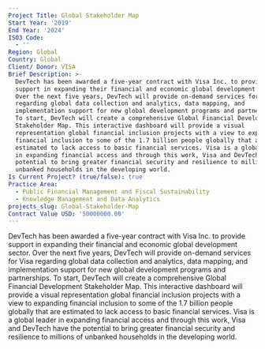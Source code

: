 ```yaml
---
Project Title: Global Stakeholder Map
Start Year: '2019'
End Year: '2024'
ISO3 Code:
  - ''
Region: Global
Country: Global
Client/ Donor: VISA
Brief Description: >-
  DevTech has been awarded a five-year contract with Visa Inc. to provide
  support in expanding their financial and economic global development sector.
  Over the next five years, DevTech will provide on-demand services for Visa
  regarding global data collection and analytics, data mapping, and
  implementation support for new global development programs and partnerships.
  To start, DevTech will create a comprehensive Global Financial Development
  Stakeholder Map. This interactive dashboard will provide a visual
  representation global financial inclusion projects with a view to expanding
  financial inclusion to some of the 1.7 billion people globally that are
  estimated to lack access to basic financial services. Visa is a global leader
  in expanding financial access and through this work, Visa and DevTech have the
  potential to bring greater financial security and resilience to millions of
  unbanked households in the developing world.
Is Current Project? (true/false): true
Practice Area:
  - Public Financial Management and Fiscal Sustainability
  - Knowledge Management and Data Analytics
projects_slug: Global-Stakeholder-Map
Contract Value USD: '50000000.00'
---
```

DevTech has been awarded a five-year contract with Visa Inc. to provide support in expanding their financial and economic global development sector. Over the next five years, DevTech will provide on-demand services for Visa regarding global data collection and analytics, data mapping, and implementation support for new global development programs and partnerships. To start, DevTech will create a comprehensive Global Financial Development Stakeholder Map. This interactive dashboard will provide a visual representation global financial inclusion projects with a view to expanding financial inclusion to some of the 1.7 billion people globally that are estimated to lack access to basic financial services. Visa is a global leader in expanding financial access and through this work, Visa and DevTech have the potential to bring greater financial security and resilience to millions of unbanked households in the developing world.